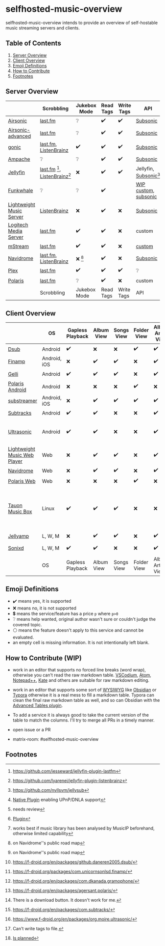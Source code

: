 [](https://www.gnu.org/licenses/fdl-1.3)

# selfhosted-music-overview

selfhosted-music-overview intends to provide an overview of self-hostable music streaming servers and clients.

## Table of Contents

1. [Server Overview](#server-overview)
2. [Client Overview](#client-overview)
3. [Emoji Definitions](#emoji-definitions)
4. [How to Contribute](#how-to-contribute)
5. [Footnotes](#footnotes)

## Server Overview

|     | Scrobbling | Jukebox Mode | Read Tags | Write Tags | API | Share Music | Multi-User | Multi-Library | Smart Playlists | Heart/ Favorites | 5 Star Rating | Replay Gain | Transcode | DLNA | Multi-Room | Lyrics | free | Demo | Source Code | License | Reviewed Version |     |
| --- | --- | --- | --- | --- | --- | --- | --- | --- | --- | --- | --- | --- | --- | --- | --- | --- | --- | --- | --- | --- | --- | --- |
| [Airsonic](https://airsonic.github.io/) | [last.fm](https://www.last.fm/) | :grey_question: | :heavy_check_mark: | :heavy_check_mark: | [Subsonic](http://www.subsonic.org/pages/index.jsp) |     | :heavy_check_mark: | :heavy_check_mark: |     | :heavy_check_mark: |     |     | :heavy_check_mark: | :heavy_check_mark::heavy_dollar_sign: |     |     | :heavy_check_mark::heavy_dollar_sign: | :x: | [GitHub](https://airsonic.github.io/) | [GPLv3](https://www.gnu.org/licenses/gpl-3.0.en.html) | 10.6.2 | [Airsonic](https://airsonic.github.io/) |
| [Airsonic-advanced](https://github.com/airsonic-advanced/airsonic-advanced) | [last.fm](https://www.last.fm/) | :grey_question: | :heavy_check_mark: | :heavy_check_mark: | [Subsonic](http://www.subsonic.org/pages/index.jsp) |     | :heavy_check_mark: | :heavy_check_mark: |     | :heavy_check_mark: |     |     | :heavy_check_mark: | :heavy_check_mark: |     |     | :heavy_check_mark: | :x: | [GitHub](https://github.com/airsonic-advanced/airsonic-advanced) | [GPLv3](https://www.gnu.org/licenses/gpl-3.0.en.html) | 11  | [Airsonic-advanced](https://github.com/airsonic-advanced/airsonic-advanced) |
| [gonic](https://github.com/sentriz/gonic) | [last.fm](https://www.last.fm/), [ListenBrainz](https://listenbrainz.org/) | :heavy_check_mark: | :heavy_check_mark: | :heavy_check_mark: | [Subsonic](http://www.subsonic.org/pages/index.jsp) |     | :heavy_check_mark: | :heavy_check_mark: |     | :heavy_check_mark: |     |     | :heavy_check_mark: |     |     |     | :heavy_check_mark: | :x: | [GitHub](https://github.com/sentriz/gonic) | [GPLv3](https://www.gnu.org/licenses/gpl-3.0.en.html) | 0.14.0 | [Gonic](https://github.com/sentriz/gonic) |
| [Ampache](https://ampache.org/) | :grey_question: | :grey_question: | :heavy_check_mark: | :heavy_check_mark: | [Subsonic](http://www.subsonic.org/pages/index.jsp) |     | :heavy_check_mark: |     | :heavy_check_mark: | :heavy_check_mark: | :heavy_check_mark: |     | :heavy_check_mark: | :heavy_check_mark: |     |     | :heavy_check_mark: | [Demo](https://ampache.org/demo.html) | [GitHub](https://github.com/ampache/ampache/) | [aGPLv3](https://www.gnu.org/licenses/agpl-3.0.en.html) | 5.1.0 | [Ampache](https://ampache.org/) |
| [Jellyfin](https://jellyfin.org/) | [last.fm](https://www.last.fm/) [^github-lastfm-jellyfin], [ListenBrainz](https://listenbrainz.org/)[^github-jellyfin-plugin-listenbrainz] | :x: | :heavy_check_mark: | :heavy_check_mark: | Jellyfin, [Subsonic](http://www.subsonic.org/pages/index.jsp)[^addon-jellysub] | :heavy_check_mark: | :heavy_check_mark: | :heavy_check_mark: | :heavy_check_mark: | :heavy_check_mark: | :x: | :x: | :heavy_check_mark: | :heavy_check_mark: |     |     | :heavy_check_mark: | [Demo](https://demo.jellyfin.org/) | [GitHub](https://github.com/jellyfin/jellyfin) | [GPLv2](https://www.gnu.de/documents/gpl-2.0.de.html) | 10.7.7 | [Jellyfin](https://jellyfin.org/) |
| [Funkwhale](https://funkwhale.audio/) | :grey_question: | :grey_question: | :heavy_check_mark: |     | [WIP custom](https://docs.funkwhale.audio/api.html), [subsonic](https://docs.funkwhale.audio/developers/subsonic.html) | :heavy_check_mark: |     |     |     |     |     |     |     |     |     |     | :heavy_check_mark: | :x: | [GitLab](https://dev.funkwhale.audio/funkwhale) | :grey_question: |     | [Funkwhale](https://funkwhale.audio/) |
| [Lightweight Music Server](https://github.com/epoupon/lms) | [ListenBrainz](https://listenbrainz.org/) | :x: | :heavy_check_mark: | :x: | [Subsonic](http://www.subsonic.org/pages/index.jsp) | :x: | :heavy_check_mark: | :x: | :heavy_check_mark: | :heavy_check_mark: | :x: | :heavy_check_mark: | :heavy_check_mark: | :x: | :x: | :x: | :heavy_check_mark: | [Demo](https://lms-demo.poupon.dev/) | [GitHub](https://github.com/epoupon/lms) | [GPLv3](https://www.gnu.org/licenses/gpl-3.0.en.html) | 3.27.0 | [Lightweight Music Server](https://github.com/epoupon/lms) |
| [Logitech Media Server](https://www.mysqueezebox.com/download) | [last.fm](https://www.last.fm/) | :heavy_check_mark: | :heavy_check_mark: | :x: | custom | :heavy_check_mark: [^logitech-share] | :heavy_check_mark: :grey_question: [^review1] | :heavy_check_mark: [^logitech-multi] | :heavy_check_mark: [^logitech-comment-playlist] | :heavy_check_mark: | :heavy_check_mark: | :heavy_check_mark: | :heavy_check_mark: | :heavy_check_mark: | :heavy_check_mark: | :heavy_check_mark: | :heavy_check_mark: | :x: | [GitHub](https://github.com/Logitech/slimserver) | [GPLv2](https://www.gnu.de/documents/gpl-2.0.de.html) | 8.2 | [Logitech Media Server](https://www.mysqueezebox.com/download) |
| [mStream](https://mstream.io/) | [last.fm](https://www.last.fm/) | :heavy_check_mark: | :heavy_check_mark: | :x: | [custom](^mstream-api) | :heavy_check_mark: | :heavy_check_mark: | :heavy_check_mark: | :x: | :heavy_check_mark: | :heavy_check_mark: | :heavy_check_mark: | :heavy_check_mark: | :x: | :x: | :x: | :heavy_check_mark: | [Demo](https://demo.mstream.io/) | [GitHub](https://github.com/IrosTheBeggar/mStream) | [GPLv3](https://www.gnu.org/licenses/gpl-3.0.en.html) | 5.9.4 | [mStream](https://mstream.io/) |
| [Navidrome](https://github.com/navidrome/navidrome) | [last.fm](https://www.last.fm/), [ListenBrainz](https://listenbrainz.org/) | :x: [^roadmap-navidrome] | :heavy_check_mark: | :x: | [Subsonic](http://www.subsonic.org/pages/index.jsp) | :x: [^roadmap-navidrome] | :heavy_check_mark: | :x: | :heavy_check_mark: | :heavy_check_mark: | :heavy_check_mark: | :heavy_check_mark: | :heavy_check_mark: | :heavy_check_mark: |     | :heavy_check_mark: | :heavy_check_mark: | [Demo](https://www.navidrome.org/demo/) | [GitHub](https://github.com/navidrome/navidrome) | [GPLv3](https://www.gnu.org/licenses/gpl-3.0.en.html) | 0.47.0 | [Navidrome](https://github.com/navidrome/navidrome) |
| [Plex](https://www.plex.tv/) | [last.fm](https://www.last.fm/) | :heavy_check_mark: | :heavy_check_mark: | :heavy_check_mark: | :grey_question: | :heavy_check_mark: :heavy_dollar_sign: | :heavy_check_mark: | :heavy_check_mark: | :heavy_check_mark::heavy_dollar_sign: | :heavy_check_mark: | :heavy_check_mark: | :heavy_check_mark::heavy_dollar_sign: | :heavy_check_mark: | :heavy_check_mark: |     |     | :heavy_check_mark::heavy_dollar_sign: | [Demo](https://app.plex.tv/desktop/#!/) | [GitHub](https://github.com/plexinc) | :grey_question: | :grey_question: | [Plex](https://www.plex.tv/) |
| [Polaris](https://github.com/agersant/polaris) | [last.fm](https://www.last.fm/) | :grey_question: | :heavy_check_mark: | :x: | custom | :grey_question: | :heavy_check_mark: | :heavy_check_mark: | :heavy_check_mark: | :heavy_check_mark: |     |     |     |     |     |     | :heavy_check_mark: | :x: | [GitHub](https://github.com/agersant/polaris) | [MIT](https://mit-license.org/) | 0.13.5 | [Polaris](https://github.com/agersant/polaris) |
|     | Scrobbling | Jukebox Mode | Read Tags | Write Tags | API | Share Music | Multi-User | Multi-Library | Smart Playlists | Heart/ Favorites | 5 Star Rating | Replay Gain | Transcode | DLNA | Multi-Room | Lyrics | free | Demo | Source Code | License | Reviewed Version |     |

[^github-mstream]: https://github.com/IrosTheBeggar/mStream
[^github-mpd]: https://github.com/MusicPlayerDaemon/MPD
[^github-mopidy]: https://github.com/mopidy
[^github-koel]: https://github.com/koel/koel
[^github-ampache]: https://github.com/ampache/ampache/
[^github-plex]: https://github.com/plexinc
[^github-emby]: https://github.com/MediaBrowser/Emby
[^github-jellyfin]: https://github.com/jellyfin/jellyfin
[^github-navidrome]: https://github.com/navidrome/navidrome
[^github-airsonic]: https://airsonic.github.io/
[^github-subsonic]: https://github.com/subsonic
[^gitlab-funkwhale]: https://dev.funkwhale.audio/funkwhale
[^github-lms]: https://github.com/epoupon/lms

[^website-emby]: https://emby.media/
[^website-mpd]: http://www.musicpd.org/
[^website-funkwhale]: https://funkwhale.audio/
[^website-mstream]: https://mstream.io/
[^website-ampache]: https://ampache.org/
[^website-mopidy]: https://docs.mopidy.com/
[^website-koel]: https://koel.dev/
[^website-musicpd]: https://www.musicpd.org/
[^website-serviio]: https://www.serviio.org/
[^website-squeezebox]: https://www.mysqueezebox.com/download
[^website-jellyfin]: https://jellyfin.org

[^logitech-share]: [Native Plugin](https://github.com/Logitech/slimserver/tree/public/8.3/Slim/Plugin/UPnP) enabling UPnP/DNLA support
[^review1]: needs review
[^logitech-multi]: [Plugin](https://wiki.slimdevices.com/index.php/Multi_Library_plugin.html)
[^logitech-comment-playlist]: works best if music library has been analysed by MusicIP beforehand, otherwise limited capability
[^github-logitech]: https://github.com/Logitech/slimserver
[^github-lastfm-jellyfin]: https://github.com/jesseward/jellyfin-plugin-lastfm
[^roadmap-navidrome]: on Navidrome''s public road map
[^mstream-api]: https://github.com/IrosTheBeggar/mStream/blob/master/docs/API.md
[^addon-jellysub]: https://github.com/nvllsvm/jellysub
[^github-jellyfin-plugin-listenbrainz]: https://github.com/lyarenei/jellyfin-plugin-listenbrainz

## Client Overview

|     | OS  | Gapless Playback | Album View | Songs View | Folder View | Album Artist View | Artist View | Genre View | Decade View | Year View | Playlist Support | Most Played Song | Most Played Album | Recently Played Song | Recently Played Album | Recently Added Song | Recently Added Album | Frequently Played Album | Offline Mode | Download Music | Podcasts | Scrobbling | Musicbrainz | Similar Songs | Artist Top Songs | Shuffle Play | Random Album | Favorites / Starred | Bookmarks | 5 Stars | Search function | Chromecast Support | Android Auto | Dark Mode | Themeable | Open Source | free | Smart Recommendations | Video Support | Internet Radio | Lyrics | Crossfade | API | f-droid | Source Code | License | Reviewed Version |     |
| --- | --- | --- | --- | --- | --- | --- | --- | --- | --- | --- | --- | --- | --- | --- | --- | --- | --- | --- | --- | --- | --- | --- | --- | --- | --- | --- | --- | --- | --- | --- | --- | --- | --- | --- | --- | --- | --- | --- | --- | --- | --- | --- | --- | --- | --- | --- | --- | --- |
| [Dsub](https://github.com/daneren2005/Subsonic) | Android | :heavy_check_mark: | :x: | :x: | :heavy_check_mark: | :heavy_check_mark: | :x: | :heavy_check_mark: | :heavy_check_mark: | :x: | :heavy_check_mark: | :x: | :x: | :x: | :x: | :heavy_check_mark: | :x: | :x: | :heavy_check_mark: | :heavy_check_mark: | :heavy_check_mark: | :x: | :x: | :x: | :x: | :heavy_check_mark: | :x: | :heavy_check_mark: | :x: | :heavy_check_mark: | :x: | :heavy_check_mark: | :grey_question: | :x: | :x: | :heavy_check_mark: | :heavy_check_mark: | :x: | :heavy_check_mark: | :heavy_check_mark: | :heavy_check_mark: | :x: | [Subsonic](http://www.subsonic.org/pages/index.jsp) | :heavy_check_mark: [^fdroid-dsub] | [GitHub](https://github.com/daneren2005/Subsonic) | [GPLv3](https://www.gnu.org/licenses/gpl-3.0.en.html) | 5.5.2 | [Dsub](https://github.com/daneren2005/Subsonic) |
| [Finamp](https://github.com/UnicornsOnLSD/finamp) | Android, iOS | :x: | :heavy_check_mark: | :heavy_check_mark: | :x: | :heavy_check_mark: | :x: | :heavy_check_mark: | :x: | :x: | :heavy_check_mark: | :x: | :x: | :x: | :x: | :x: | :x: | :x: | :heavy_check_mark: | :heavy_check_mark: | :x: | :x: | :x: | :x: | :x: | :heavy_check_mark: | :x: | :x: | :x: | :x: | :heavy_check_mark: | :x: | :x: | :heavy_check_mark: | :x: | :heavy_check_mark: | :heavy_check_mark: | :x: | :x: | :x: | :x: | :x: | Jellyfin | :heavy_check_mark: [^fdroid-finamp] | [Github](https://github.com/UnicornsOnLSD/finamp) | [MPL 2.0](https://www.mozilla.org/en-US/MPL/2.0/) | 0.5.1 | [Finamp](https://github.com/UnicornsOnLSD/finamp) |
| [Gelli](https://github.com/dkanada/gelli) | Android | :heavy_check_mark: | :heavy_check_mark: | :heavy_check_mark: | :x: | :heavy_check_mark: | :x: | :heavy_check_mark: | :x: | :x: | :heavy_check_mark: | :x: | :x: | :x: | :x: | :heavy_check_mark: | :heavy_check_mark: | :x: | :x: | :x: | :x: | :heavy_check_mark: | :x: | :heavy_check_mark: | :x: | :heavy_check_mark: | :heavy_check_mark: | :heavy_check_mark: | :x: | :x: | :heavy_check_mark: | :x: | :x: | :heavy_check_mark: | :x: | :heavy_check_mark: | :heavy_check_mark: | :grey_question: | :x: | :x: | :x: | :x: | Jellyfin | :heavy_check_mark: [^fdroid-gelii] | [GitHub](https://github.com/dkanada/gelli) | [GPLv3](https://www.gnu.org/licenses/gpl-3.0.en.html) | 1.3.2 | [Gelli](https://github.com/dkanada/gelli) |
| [Polaris Android](https://github.com/agersant/polaris) | Android | :x: | :x: | :x: | :heavy_check_mark: | :x: | :grey_question: | :x: | :x: | :x: | :heavy_check_mark: | :x: | :x: | :x: | :x: | :x: | :heavy_check_mark: | :x: | :heavy_check_mark: | :x: | :x: | [last.fm](https://www.last.fm/) | :x: | :x: | :x: | :heavy_check_mark: | :x: | :x: | :x: | :x: | :heavy_check_mark: | :x: | :grey_question: | :heavy_check_mark: | :heavy_check_mark: | :heavy_check_mark: | :heavy_check_mark: | :x: | :x: | :x: | :x: | :x: | custom | :heavy_check_mark: [^fdroid-polaris] | [GitHub](https://github.com/agersant/polaris) | [MIT](https://mit-license.org/) | 0.13.5 | [Polaris Android](https://github.com/agersant/polaris) |
| [substreamer](https://substreamerapp.com/) | Android, iOS | :x: | :heavy_check_mark: | :heavy_check_mark: | :heavy_check_mark: | :heavy_check_mark: | :x: | :heavy_check_mark: | :heavy_check_mark: | :x: | :heavy_check_mark: | :x: | :x: | :x: | :x: | :x: | :x: | :x: | :heavy_check_mark: | :heavy_check_mark: | :heavy_check_mark: | :heavy_check_mark: | :x: | :heavy_check_mark: | :heavy_check_mark: | :heavy_check_mark: | :x: | :heavy_check_mark: | :heavy_check_mark: | :x: | :heavy_check_mark: | :heavy_check_mark: | :grey_question: | :heavy_check_mark: | :x: | :x: | :heavy_check_mark: | :heavy_check_mark: | :x: | :x: | :x: | :x: | [Subsonic](http://www.subsonic.org/pages/index.jsp) | :x: | :x: | :grey_question: | 0.5.1 | [substreamer](https://substreamerapp.com/) |
| [Subtracks](https://github.com/austinried/subtracks) | Android | :heavy_check_mark: | :heavy_check_mark: | :x: | :x: | :heavy_check_mark: | :x: | :x: | :x: | :x: | :heavy_check_mark: | :x: | :x: | :x: | :heavy_check_mark: | :x: | :x: | :heavy_check_mark: | :x: | :grey_question:[^help-subtracks-download] | :x: | :heavy_check_mark: | :x: | :x: | :x: | :heavy_check_mark: | :heavy_check_mark: | :heavy_check_mark: | :x: | :x: | :heavy_check_mark: | :x: | :x: | :white_circle: | :x: | :heavy_check_mark: | :heavy_check_mark: | :x: | :x: | :x: | :x: | :x: | [Subsonic](http://www.subsonic.org/pages/index.jsp) | :heavy_check_mark: [^fdroid-subtracks] | [GitHub](https://github.com/austinried/subtracks) | [GPLv3](https://www.gnu.org/licenses/gpl-3.0.en.html) | 1.0.1 | [Subtracks](https://github.com/austinried/subtracks) |
| [Ultrasonic](https://www.f-droid.org/en/packages/org.moire.ultrasonic/) | Android | :heavy_check_mark: | :heavy_check_mark: | :x: | :x: | :heavy_check_mark: | :x: | :x: | :x: | :heavy_check_mark: | :heavy_check_mark: | :x: | :heavy_check_mark: | :x: | :heavy_check_mark: | :x: | :heavy_check_mark: | :x: | :x: | :heavy_check_mark: | :heavy_check_mark: | :heavy_check_mark: | :x: | :x: | :x: | :heavy_check_mark: | :heavy_check_mark: | :heavy_check_mark: | :x: | :heavy_check_mark: | :heavy_check_mark: | :x: | :x: | :heavy_check_mark: | :x: | :heavy_check_mark: | :heavy_check_mark: | :x: | :heavy_check_mark: | :x: | :heavy_check_mark: | :x: | [Subsonic](http://www.subsonic.org/pages/index.jsp), [Airsonic](https://github.com/airsonic/airsonic), [Supysonic](https://github.com/spl0k/supysonic), [Ampache](https://ampache.org/) | :heavy_check_mark: [^fdroid-ultrasonic] | [GitHub](https://github.com/ultrasonic/ultrasonic) | [GPLv3](https://www.gnu.org/licenses/gpl-3.0.en.html) | 2.23.1 | [Ultrasonic](https://www.f-droid.org/en/packages/org.moire.ultrasonic/) |
| [Lightweight Music Web Player](https://github.com/epoupon/lms) | Web | :x: | :heavy_check_mark: | :heavy_check_mark: | :x: | :heavy_check_mark: | :heavy_check_mark: | :heavy_check_mark: | :x: | :x: | :x: | :heavy_check_mark: | :heavy_check_mark: | :heavy_check_mark: | :heavy_check_mark: | :heavy_check_mark: | :heavy_check_mark: | :heavy_check_mark: | :x: | :heavy_check_mark: | :x: | :heavy_check_mark: | :heavy_check_mark: | :heavy_check_mark: | :x: | :heavy_check_mark: | :heavy_check_mark: | :heavy_check_mark: | :x: | :x: | :heavy_check_mark: | :x: | :white_circle: | :heavy_check_mark: | :x: | :heavy_check_mark: | :heavy_check_mark: | :heavy_check_mark: | :x: | :x: | :x: | :x: | proprietary | :white_circle: | [GitHub](https://github.com/epoupon/lms) | [GPLv3](https://www.gnu.org/licenses/gpl-3.0.en.html) | 3.27.0 | [Lightweight Music Web Player](https://github.com/epoupon/lms) |
| [Navidrome](https://github.com/navidrome/navidrome) | Web | :x: | :heavy_check_mark: | :heavy_check_mark: | :x: | :heavy_check_mark: | :heavy_check_mark: | :heavy_check_mark: | :x: | :heavy_check_mark: | :heavy_check_mark: | :heavy_check_mark: | :heavy_check_mark: | :heavy_check_mark: | :heavy_check_mark: | :heavy_check_mark: | :heavy_check_mark: | :x: | :x: | :heavy_check_mark: | :x: | :heavy_check_mark: | :heavy_check_mark:[^cannot-write-tags] | :x: | :x: | :heavy_check_mark: | :heavy_check_mark: | :heavy_check_mark: | :x: | :heavy_check_mark: | :heavy_check_mark: | :x: | :white_circle: | :heavy_check_mark: | :heavy_check_mark: | :heavy_check_mark: | :heavy_check_mark: | :x: | :x: | :x: | :x: | :x: | [Subsonic](http://www.subsonic.org/pages/index.jsp) | :white_circle: | [GitHub](https://github.com/navidrome) | [GPLv3](https://www.gnu.org/licenses/gpl-3.0.en.html) | 0.47.0 | [Navidrome](https://github.com/navidrome/navidrome) |
| [Polaris Web](https://github.com/agersant/polaris) | Web | :x: | :x: | :x: | :heavy_check_mark: | :x: | :grey_question: | :x: | :x: | :x: | :heavy_check_mark: | :x: | :x: | :x: | :x: | :x: | :heavy_check_mark: | :x: | :x: | :x: | :x: | :heavy_check_mark: | :x: | :x: | :x: | :heavy_check_mark: | :x: | :x: | :x: | :x: | :heavy_check_mark: | :x: | :white_circle: | :heavy_check_mark: | :heavy_check_mark: | :heavy_check_mark: | :heavy_check_mark: | :x: | :x: | :x: | :x: | :x: | custom | :white_circle: | [GitHub](https://github.com/agersant/polaris) | [MIT](https://mit-license.org/) | 0.13.5 | [Polaris Web](https://github.com/agersant/polaris) |
| [Tauon Music Box](https://github.com/Taiko2k/TauonMusicBox) | Linux | :heavy_check_mark: | :heavy_check_mark: | :heavy_check_mark: | :x: | :x: | :grey_question: | :x: | :x: | :x: | :heavy_check_mark: | :heavy_check_mark: | :x: | :x: | :x: | :x: | :x: | :x: | :x: | :x: | :x: | :heavy_check_mark: | :x: | :x: | :x: | :heavy_check_mark: | :x: | :heavy_check_mark: | :x: | :heavy_check_mark: | :heavy_check_mark: | :x: | :white_circle: | :heavy_check_mark: | :heavy_check_mark: | :heavy_check_mark: | :heavy_check_mark: | :x: | :x: | :x: | :heavy_check_mark: | :x: | Airsonic, Jellyfin, Plex, Subsonic, Koel, Emby, Spotify | :white_circle: | [Github](https://github.com/Taiko2k/TauonMusicBox/) | [GPLv3](https://www.gnu.org/licenses/gpl-3.0.en.html) | 7.0.1 | [Tauon Music Box](https://github.com/Taiko2k/TauonMusicBox) |
| [Jellyamp](https://github.com/m0ngr31/jellyamp) | L, W, M | :x: | :heavy_check_mark: | :heavy_check_mark: | :x: | :heavy_check_mark: | :x: | :heavy_check_mark: | :x: | :x: | :heavy_check_mark: | :x: | :x: | :x: | :x: | :x: | :x: | :x: | :x: | :x: | :x: | :x: | :x: | :heavy_check_mark: | :x: | :heavy_check_mark: | :x: | :heavy_check_mark: | :x: | :x: | :heavy_check_mark: | :x: | :white_circle: | :x: | :x: | :heavy_check_mark: | :heavy_check_mark: | :heavy_check_mark: | :x: | :x: | :x: | :x: | Jellyfin | :white_circle: | [Github](https://github.com/m0ngr31/jellyamp) | [MIT](https://mit-license.org/) | 1.1.1 | [Jellyamp](https://github.com/m0ngr31/jellyamp) |
| [Sonixd](https://github.com/jeffvli/sonixd) | L, W, M | :heavy_check_mark: | :heavy_check_mark: | :x: | :x: | :heavy_check_mark: | :grey_question: | :heavy_check_mark: | :x: | :x: | :heavy_check_mark: | :x: | :heavy_check_mark: | :x: | :heavy_check_mark: | :x: | :heavy_check_mark: | :x: | :x:[^sonixd-offline] | :heavy_check_mark: | :x: | :x: | :x: | :x: | :x: | :heavy_check_mark: | :heavy_check_mark: | :heavy_check_mark: | :grey_question: | :x: | :heavy_check_mark: | :x: | :white_circle: | :heavy_check_mark: | :heavy_check_mark: | :heavy_check_mark: | :heavy_check_mark: | :x: | :x: | :x: | :heavy_check_mark: | :heavy_check_mark: | Jellyfin, [Subsonic](http://www.subsonic.org/pages/index.jsp) | :white_circle: | [Github](https://github.com/jeffvli/sonixd) | [GPLv3](https://www.gnu.org/licenses/gpl-3.0.en.html) | 0.8.5 | [Sonixd](https://github.com/jeffvli/sonixd) |
|     | OS  | Gapless Playback | Album View | Songs View | Folder View | Album Artist View | Artist View | Genre View | Decade View | Year View | Playlist Support | Most Played Song | Most Played Album | Recently Played Song | Recently Played Album | Recently Added Song | Recently Added Album | Frequently Played Album | Offline Mode | Download Music | Podcasts | Scrobbling | Musicbrainz | Similar Songs | Artist Top Songs | Shuffle Play | Random Album | Favorites / Starred | Bookmarks | 5 Stars | Search function | Chromecast Support | Android Auto | Dark Mode | Themeable | Open Source | free | Smart Recommendations | Video Support | Internet Radio | Lyrics | Crossfade | API | f-droid | Source Code | License | Reviewed Version |     |

[^fdroid-gelii]: https://f-droid.org/en/packages/com.dkanada.gramophone/
[^github-gelli]: https://github.com/dkanada/gelli
[^fdroid-finamp]: https://f-droid.org/packages/com.unicornsonlsd.finamp/
[^github-finamp]: https://github.com/UnicornsOnLSD/finamp
[^fdroid-ultrasonic]: https://www.f-droid.org/en/packages/org.moire.ultrasonic/
[^github-finamp]: https://github.com/UnicornsOnLSD/finamp

[^github-ultrasonic]: https://github.com/ultrasonic
[^gplay-substreamer]: https://play.google.com/store/apps/details?id=com.ghenry22.substream2&hl=en&gl=US
[^gitlab-funkwhale]: https://dev.funkwhale.audio/funkwhale/funkwhale-android
[^fdroid-subtracks]: https://f-droid.org/en/packages/com.subtracks/
[^fdroid-polaris]: https://f-droid.org/en/packages/agersant.polaris/
[^github-subtracks]: https://github.com/austinried/subtracks
[^fdroid-dsub]: https://f-droid.org/en/packages/github.daneren2005.dsub/
[^github-dsub]: https://github.com/daneren2005/Subsonic
[^fdroid-audinaut]: https://f-droid.org/en/packages/net.nullsum.audinaut/
[^github-audinaut]: https://github.com/nvllsvm/Audinaut
[^fdroid-subsonic]: https://f-droid.org/en/packages/net.sourceforge.subsonic.androidapp/
[^sourceforge-subsonic]: https://sourceforge.net/projects/subsonic/
[^github-navidrome]: https://github.com/navidrome

[^help-subtracks-download]: There is a download button. It doesn't work for me.
[^website-subsonic]: http://www.subsonic.org/pages/index.jsp
[^website-funkwhale]: https://funkwhale.audio/
[^fdroid-funkwhale]: https://f-droid.org/en/packages/audio.funkwhale.ffa/

[^github-stretto]: https://github.com/benkaiser/stretto
[^website-subfire]: https://subfireplayer.net/
[^github-subplayer]: https://github.com/peguerosdc/subplayer

[^cannot-write-tags]: Can't write tags to file.

[^github-strawberry]: https://github.com/strawberrymusicplayer/strawberry
[^github-amperfy]: https://github.com/BLeeEZ/amperfy
[^github-isub]: https://github.com/einsteinx2/iSubMusicStreamer
[^github-stretto]: https://github.com/benkaiser/stretto

[^sonixd-offline]: [Is planned](https://github.com/jeffvli/sonixd/issues/10)

## Emoji Definitions

- :heavy_check_mark: means yes, it is supported
- :x: means no, it is not supported
- :heavy_dollar_sign: means the service/feature has a price `p` where `p>0`
- :grey_question: means help wanted, original author wasn't sure or couldn't judge the covered topic.
- :white_circle: means the feature doesn't apply to this service and cannot be evaluated.
- an empty cell is missing information. It is not intentionally left blank.

## How to Contribute (WIP)

- work in an editor that supports no forced line breaks (word wrap), otherwise you can't read the raw markdown table. [VSCodium](https://vscodium.com/), [Atom](https://atom.io/), [Notepad++](https://notepad-plus-plus.org/), [Kate](https://kate-editor.org/) and others are suitable for raw markdown editing.
  
- work in an editor that supports some sort of [WYSIWYG](https://en.wikipedia.org/wiki/WYSIWYG) like [Obsidian](https://obsidian.md/) or [Typora](https://typora.io/) otherwise it is a real mess to fill a markdown table. Typora can clean the final raw markdown table as well, and so can Obsidian with the [Advanced Tables plugin](https://github.com/tgrosinger/advanced-tables-obsidian).
  
- To add a service it is always good to take the current version of the table to match the columns. I'll try to merge all PRs in a timely manner.
  
- open issue or a PR
  
- matrix-room: #selfhosted-music-overview
  

## Footnotes
